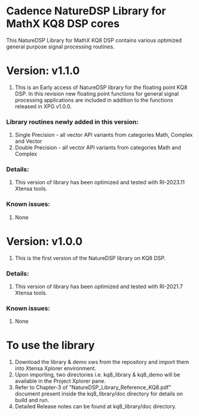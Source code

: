 # Cadence NatureDSP Library for MathX KQ8 DSP cores

<p>This NatureDSP Library for MathX KQ8 DSP contains various optimized general purpose signal processing routines.</p>

<h1> Version: v1.1.0 </h1>
<p> 
<ol><li>This is an Early access of NatureDSP library for the floating point KQ8 DSP. In this revision new floating point functions for general signal processing 
applications are included in addition to the functions released in XPG v1.0.0.</li>
</ol></p> 
<h3>Library routines newly added in this version:</h3>
        <p>
        <ol>
        <li> Single Precision - all vector API variants from categories Math, Complex and Vector</li>
        <li>Double Precision  - all vector API variants from categories Math and Complex</li>
        </ol>
        </p>
 <h3> Details:</h3>
       <p>
       <ol>
      <li>This version of library has been optimized and tested with RI-2023.11 Xtensa tools.</li>
      </ol>
      </p>
<h3> Known issues:</h3>
     <p>
     <ol>
    <li> None</li>
     </ol>
     </p>

<h1> Version: v1.0.0 </h1>
<p> 
<ol><li>This is the first version of the NatureDSP library on KQ8 DSP.</li>
</ol></p> 
 <h3> Details:</h3>
       <p>
       <ol>
      <li>This version of library has been optimized and tested with RI-2021.7 Xtensa tools.</li>
      </ol>
      </p>
<h3> Known issues:</h3>
     <p>
     <ol>
    <li> None</li>
     </ol>
     </p>



<h1>To use the library </h1>
<p>
<ol>
<li>Download the library & demo xws from the repository and import them into Xtensa Xplorer environment.</li>
<li>Upon importing, two directories i.e. kq8_library & kq8_demo  will be available in the Project Xplorer pane.</li>
<li>Refer to Chapter-3 of "NatureDSP_Library_Reference_KQ8.pdf" document present inside the kq8_library/doc directory for details on build and run.</li>
<li>Detailed Release notes can be found at kq8_library/doc directory.</li>
</ol>
</p>

